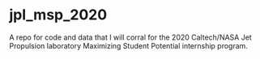 # jpl_msp_2020
 
A repo for code and data that I will corral for the 2020 Caltech/NASA Jet Propulsion laboratory Maximizing Student Potential internship program.

